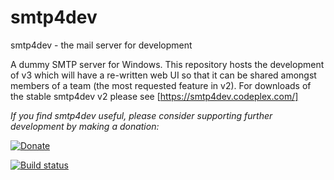 # smtp4dev
smtp4dev - the mail server for development

A dummy SMTP server for Windows. This repository hosts the development of v3 which will have a re-written web UI so that it can be shared amongst members of a team (the most requested feature in v2).
For downloads of the stable smtp4dev v2 please see [https://smtp4dev.codeplex.com/]

*If you find smtp4dev useful, please consider supporting further development by making a donation:*

<a href='https://www.paypal.me/rnwood'><img alt='Donate' src='https://www.paypalobjects.com/webstatic/en_US/btn/btn_donate_pp_142x27.png'/></a>

[![Build status](https://ci.appveyor.com/api/projects/status/tay9sajnfh4vy2x0/branch/master?svg=true)](https://ci.appveyor.com/project/rnwood/smtp4dev/branch/master)
